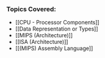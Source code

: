 ### Topics Covered:
- [[CPU - Processor Components]]
- [[Data Representation or Types]]
- [[MIPS (Architecture)]]
- [[ISA (Architecture)]]
- [[(MIPS) Assembly Language]]
